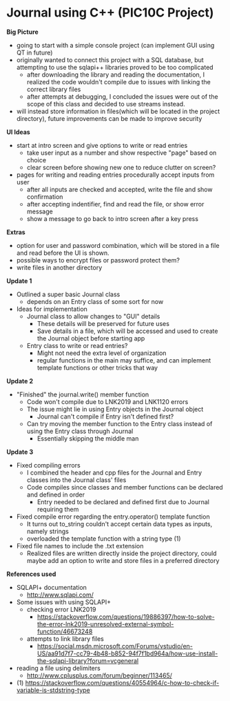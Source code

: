 # Journal using C++ (PIC10C Project)

__Big Picture__
* going to start with a simple console project (can implement GUI using QT in future)
* originally wanted to connect this project with a SQL database, but attempting to use the sqlapi++ libraries proved to be too complicated
  * after downloading the library and reading the documentation, I realized the code wouldn't compile due to issues with linking the correct library files
  * after attempts at debugging, I concluded the issues were out of the scope of this class and decided to use streams instead. 
* will instead store information in files(which will be located in the project directory), future improvements can be made to improve security

__UI Ideas__
* start at intro screen and give options to write or read entries
  * take user input as a number and show respective "page" based on choice 
  * clear screen before showing new one to reduce clutter on screen?
* pages for writing and reading entries procedurally accept inputs from user 
  * after all inputs are checked and accepted, write the file and show confirmation
  * after accepting indentifier, find and read the file, or show error message
  * show a message to go back to intro screen after a key press
  
__Extras__
* option for user and password combination, which will be stored in a file and read before the UI is shown. 
* possible ways to encrypt files or password protect them?
* write files in another directory

__Update 1__
* Outlined a super basic Journal class
  * depends on an Entry class of some sort for now
* Ideas for implementation
  * Journal class to allow changes to "GUI" details
    * These details will be preserved for future uses
    * Save details in a file, which will be accessed and used to create the Journal object before starting app
  * Entry class to write or read entries?
    * Might not need the extra level of organization 
    * regular functions in the main may suffice, and can implement template functions or other tricks that way
    
__Update 2__
* "Finished" the journal.write() member function
  * Code won't compile due to LNK2019 and LNK1120 errors
  * The issue might lie in using Entry objects in the Journal object
    * Journal can't compile if Entry isn't defined first?
  * Can try moving the member function to the Entry class instead of using the Entry class through Journal
    * Essentially skipping the middle man 
    
__Update 3__
* Fixed compiling errors
  * I combined the header and cpp files for the Journal and Entry classes into the Journal class' files
  * Code compiles since classes and member functions can be declared and defined in order
    * Entry needed to be declared and defined first due to Journal requiring them
* Fixed compile error regarding the entry.operator() template function
  * It turns out to_string couldn't accept certain data types as inputs, namely strings
  * overloaded the template function with a string type (1)
* Fixed file names to include the .txt extension 
  * Realized files are written directly inside the project directory, could maybe add an option to write and store files in a preferred directory

__References used__
* SQLAPI+ documentation
  * http://www.sqlapi.com/
* Some issues with using SQLAPI+
  * checking error LNK2019
    * https://stackoverflow.com/questions/19886397/how-to-solve-the-error-lnk2019-unresolved-external-symbol-function/46673248
  * attempts to link library files
    * https://social.msdn.microsoft.com/Forums/vstudio/en-US/aa91d7f7-cc79-4b48-b852-94f7f1bd964a/how-use-install-the-sqlapi-library?forum=vcgeneral
* reading a file using delimiters
  * http://www.cplusplus.com/forum/beginner/113465/
* (1) https://stackoverflow.com/questions/40554964/c-how-to-check-if-variable-is-stdstring-type
